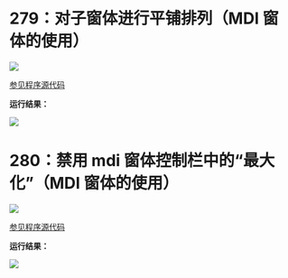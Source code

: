 # 279：对子窗体进行平铺排列（MDI 窗体的使用）

<img src="http://image.renkaigis.com/keepcoding/2018012001.png">

<a href="https://github.com/renkaigis/KeepCoding/tree/master/2018/01/20" target="_blank">参见程序源代码</a>

**运行结果：**

<img src="http://image.renkaigis.com/keepcoding/2018012002.png">

# 280：禁用 mdi 窗体控制栏中的“最大化”（MDI 窗体的使用）

<img src="http://image.renkaigis.com/keepcoding/2018012003.png">

<a href="https://github.com/renkaigis/KeepCoding/tree/master/2018/01/20" target="_blank">参见程序源代码</a>

**运行结果：**

<img src="http://image.renkaigis.com/keepcoding/2018012004.png">

